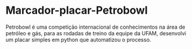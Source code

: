 # Marcador-placar-Petrobowl
Petrobowl é uma competição internacional de conhecimentos na área de petróleo e gás, para as rodadas de treino da equipe da UFAM, desenvolvi um placar simples em python que automatizou o processo.
